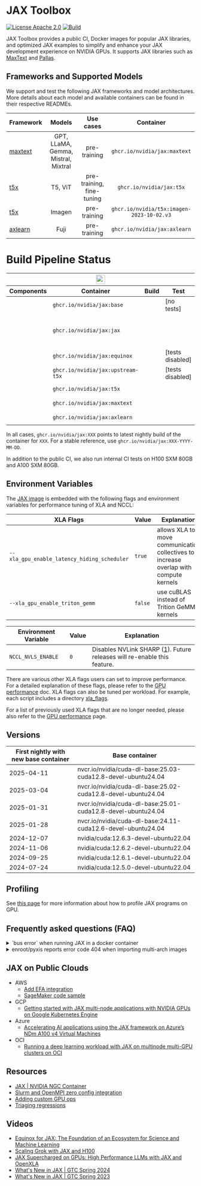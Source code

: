 # **JAX Toolbox**

[![License Apache 2.0](https://badgen.net/badge/license/apache2.0/blue)](https://github.com/NVIDIA/JAX-Toolbox/blob/main/LICENSE.md)
[![Build](https://badgen.net/badge/build/check-status/blue)](#build-pipeline-status)

JAX Toolbox provides a public CI, Docker images for popular JAX libraries, and optimized JAX examples to simplify and enhance your JAX development experience on NVIDIA GPUs. It supports JAX libraries such as [MaxText](https://github.com/google/maxtext) and [Pallas](https://jax.readthedocs.io/en/latest/pallas/quickstart.html).

## Frameworks and Supported Models
We support and test the following JAX frameworks and model architectures. More details about each model and available containers can be found in their respective READMEs.

| Framework | Models | Use cases | Container |
| :--- | :---: | :---: | :---: |
| [maxtext](./rosetta/rosetta/projects/maxtext)| GPT, LLaMA, Gemma, Mistral, Mixtral | pre-training | `ghcr.io/nvidia/jax:maxtext` |
| [t5x](./rosetta/rosetta/projects/t5x) | T5, ViT | pre-training, fine-tuning | `ghcr.io/nvidia/jax:t5x` |
| [t5x](./rosetta/rosetta/projects/imagen) | Imagen | pre-training | `ghcr.io/nvidia/t5x:imagen-2023-10-02.v3` |
| [axlearn](./docs/frameworks/axlearn/README.md) | Fuji | pre-training | `ghcr.io/nvidia/jax:axlearn` |

# Build Pipeline Status
<table>
  <thead>
    <tr>
      <th colspan=4 style="text-align:center;">
        <a href="https://github.com/NVIDIA/JAX-Toolbox/actions/workflows/ci.yaml?query=event%3Aschedule+branch%3Amain">
        <img
          style="height: 1.5em;"
          src="https://img.shields.io/endpoint?url=https%3A%2F%2Fgist.githubusercontent.com%2Fnvjax%2F913c2af68649fe568e9711c2dabb23ae%2Fraw%2Fbadge-workflow-metadata.json&logo=github-actions&logoColor=white"
        />
        </a>
      </th>
    </tr>
    <tr>
      <th>Components</th>
      <th>Container</th>
      <th>Build</th>
      <th>Test</th>
    </tr>
  </thead>
  <tbody>
    <tr>
      <td>
        <a href="https://github.com/NVIDIA/JAX-Toolbox/blob/main/.github/container/Dockerfile.base">
          <img style="height:1em;" src="https://img.shields.io/static/v1?label=&color=gray&logo=docker&message=base%3D%7BCUDA%2CcuDNN%2CNCCL%2COFED%2CEFA%7D">
        </a>
      </td>
      <td>
        <code>ghcr.io/nvidia/jax:base</code>
      </td>
      <td>
        <a href="https://gist.github.com/nvjax/913c2af68649fe568e9711c2dabb23ae/#file-final-base-md"><img style="height:1em;" src="https://img.shields.io/endpoint?url=https%3A%2F%2Fgist.githubusercontent.com%2Fnvjax%2F913c2af68649fe568e9711c2dabb23ae%2Fraw%2Fbadge-base-build-amd64.json&logo=docker&label=amd64"></a>
        <br>
        <a href="https://gist.github.com/nvjax/913c2af68649fe568e9711c2dabb23ae/#file-final-base-md"><img style="height:1em;" src="https://img.shields.io/endpoint?url=https%3A%2F%2Fgist.githubusercontent.com%2Fnvjax%2F913c2af68649fe568e9711c2dabb23ae%2Fraw%2Fbadge-base-build-arm64.json&logo=docker&label=arm64"></a>
      </td>
      <td>
        [no tests]
      </td>
    </tr>
    <tr>
      <td>
        <a href="https://github.com/NVIDIA/JAX-Toolbox/blob/main/.github/container/Dockerfile.jax">
          <img style="height:1em;" src="https://img.shields.io/static/v1?label=&color=gray&logo=docker&message=core%3D%7Bbase%2CJAX%2CFlax%2CTE%7D">
        </a>
      </td>
      <td>
        <code>ghcr.io/nvidia/jax:jax</code>
      </td>
      <td>
        <a href="https://gist.github.com/nvjax/913c2af68649fe568e9711c2dabb23ae/#file-final-jax-md"><img style="height:1em;" src="https://img.shields.io/endpoint?url=https%3A%2F%2Fgist.githubusercontent.com%2Fnvjax%2F913c2af68649fe568e9711c2dabb23ae%2Fraw%2Fbadge-jax-build-amd64.json&logo=docker&label=amd64"></a>
        <br>
        <a href="https://gist.github.com/nvjax/913c2af68649fe568e9711c2dabb23ae/#file-final-jax-md"><img style="height:1em;" src="https://img.shields.io/endpoint?url=https%3A%2F%2Fgist.githubusercontent.com%2Fnvjax%2F913c2af68649fe568e9711c2dabb23ae%2Fraw%2Fbadge-jax-build-arm64.json&logo=docker&label=arm64"></a>
      </td>
      <td>
        <br>
        <a href="https://gist.github.com/nvjax/913c2af68649fe568e9711c2dabb23ae#file-badge-jax-unit-test-a100-json">
          <img style="height:1em;" src="https://img.shields.io/endpoint?url=https%3A%2F%2Fgist.githubusercontent.com%2Fnvjax%2F913c2af68649fe568e9711c2dabb23ae%2Fraw%2Fbadge-jax-unit-test-A100.json&logo=nvidia&label=A100">
        </a>
        <br>
        <a href="https://gist.github.com/nvjax/913c2af68649fe568e9711c2dabb23ae#file-badge-te-unit-test-A100-json">
          <img style="height:1em;" src="https://img.shields.io/endpoint?url=https%3A%2F%2Fgist.githubusercontent.com%2Fnvjax%2F913c2af68649fe568e9711c2dabb23ae%2Fraw%2Fbadge-te-unit-test-a100.json&logo=nvidia&label=TransformerEngine%20A100">
        </a>
        <br>
        <a href="https://gist.github.com/nvjax/913c2af68649fe568e9711c2dabb23ae#file-badge-transformer-engine-test.json">
          <img style="height:1em;" src="https://img.shields.io/endpoint?url=https%3A%2F%2Fgist.githubusercontent.com%2Fnvjax%2F913c2af68649fe568e9711c2dabb23ae%2Fraw%2Fbadge-transformer-engine-test-json&logo=nvidia&label=TransformerEngine%20H100">
        </a>
        <br>
        <a href="https://gist.github.com/nvjax/913c2af68649fe568e9711c2dabb23ae#file-badge-nsys-jax-unit-test-a100-json">
          <img style="height:1em;" src="https://img.shields.io/endpoint?url=https%3A%2F%2Fgist.githubusercontent.com%2Fnvjax%2F913c2af68649fe568e9711c2dabb23ae%2Fraw%2Fbadge-nsys-jax-unit-test-A100.json&logo=nvidia&label=nsys-jax A100">
        </a>
      </td>
    </tr>
    <tr>
      <td>
        <a href="https://github.com/NVIDIA/JAX-Toolbox/blob/main/.github/container/Dockerfile.equinox">
          <img style="height:1em;" src="https://img.shields.io/static/v1?label=&color=gray&logo=docker&message=Equinox%3D%7Bcore%2CEquinox%7D">
        </a>
      </td>
      <td>
        <code>ghcr.io/nvidia/jax:equinox</code>
      </td>
      <td>
        <a href="https://gist.github.com/nvjax/913c2af68649fe568e9711c2dabb23ae/#file-final-equinox-md">
          <img style="height:1em;" src="https://img.shields.io/endpoint?url=https%3A%2F%2Fgist.githubusercontent.com%2Fnvjax%2F913c2af68649fe568e9711c2dabb23ae%2Fraw%2Fbadge-equinox-build-amd64.json&logo=docker&label=amd64">
        </a>
        <br>
        <a href="https://gist.github.com/nvjax/913c2af68649fe568e9711c2dabb23ae/#file-final-equinox-md">
          <img style="height:1em;" src="https://img.shields.io/endpoint?url=https%3A%2F%2Fgist.githubusercontent.com%2Fnvjax%2F913c2af68649fe568e9711c2dabb23ae%2Fraw%2Fbadge-equinox-build-arm64.json&logo=docker&label=arm64">
        </a>
      </td>
      <td>
        [tests disabled]
      </td>
    </tr>
    <tr>
      <td>
        <a href="https://github.com/NVIDIA/JAX-Toolbox/blob/main/.github/container/Dockerfile.t5x">
          <img style="height:1em;" src="https://img.shields.io/static/v1?label=&color=gray&logo=docker&message=Upstream%20T5X%3D%7Bcore%2CT5X%7D">
        </a>
      </td>
      <td>
        <code>ghcr.io/nvidia/jax:upstream-t5x</code>
      </td>
      <td>
        <a href="https://gist.github.com/nvjax/913c2af68649fe568e9711c2dabb23ae/#file-final-upstream-t5x-md">
          <img style="height:1em;" src="https://img.shields.io/endpoint?url=https%3A%2F%2Fgist.githubusercontent.com%2Fnvjax%2F913c2af68649fe568e9711c2dabb23ae%2Fraw%2Fbadge-t5x-build-amd64.json&logo=docker&label=amd64">
        </a>
        <br>
        <a href="https://gist.github.com/nvjax/913c2af68649fe568e9711c2dabb23ae/#file-final-upstream-t5x-md">
          <img style="height:1em;" src="https://img.shields.io/endpoint?url=https%3A%2F%2Fgist.githubusercontent.com%2Fnvjax%2F913c2af68649fe568e9711c2dabb23ae%2Fraw%2Fbadge-t5x-build-arm64.json&logo=docker&label=arm64">
        </a>
      </td>
      <td>
        [tests disabled]
      </td>
    </tr>
    <tr>
      <td>
        <a href="https://github.com/NVIDIA/JAX-Toolbox/blob/main/rosetta/Dockerfile.t5x">
          <img style="height:1em;" src="https://img.shields.io/static/v1?label=&color=gray&logo=docker&message=Rosetta%20T5X%3D%7Bcore%2CT5X%7D">
        </a>
      </td>
      <td>
        <code>ghcr.io/nvidia/jax:t5x</code>
      </td>
      <td>
        <a href="https://gist.github.com/nvjax/913c2af68649fe568e9711c2dabb23ae/#file-final-t5x-md">
          <img style="height:1em;" src="https://img.shields.io/endpoint?url=https%3A%2F%2Fgist.githubusercontent.com%2Fnvjax%2F913c2af68649fe568e9711c2dabb23ae%2Fraw%2Fbadge-rosetta-build-t5x-amd64.json&logo=docker&label=amd64">
        </a>
        <br>
        <a href="https://gist.github.com/nvjax/913c2af68649fe568e9711c2dabb23ae/#file-final-t5x-md">
          <img style="height:1em;" src="https://img.shields.io/endpoint?url=https%3A%2F%2Fgist.githubusercontent.com%2Fnvjax%2F913c2af68649fe568e9711c2dabb23ae%2Fraw%2Fbadge-rosetta-build-t5x-arm64.json&logo=docker&label=arm64">
        </a>
      </td>
      <td>
        <a href="https://gist.github.com/nvjax/913c2af68649fe568e9711c2dabb23ae#file-badge-rosetta-t5x-mgmn-test-json">
          <img style="height:1em;" src="https://img.shields.io/endpoint?url=https%3A%2F%2Fgist.githubusercontent.com%2Fnvjax%2F913c2af68649fe568e9711c2dabb23ae%2Fraw%2Fbadge-rosetta-t5x-mgmn-test.json&logo=nvidia&label=A100%20distributed">
        </a>
      </td>
    </tr>
    <tr>
      <td>
        <a href="https://github.com/NVIDIA/JAX-Toolbox/blob/main/.github/container/Dockerfile.maxtext">
          <img style="height:1em;" src="https://img.shields.io/static/v1?label=&color=gray&logo=docker&message=MaxText%3D%7Bcore%2CMaxText%7D">
        </a>
      </td>
      <td>
        <code>ghcr.io/nvidia/jax:maxtext</code>
      </td>
      <td>
        <a href="https://gist.github.com/nvjax/913c2af68649fe568e9711c2dabb23ae/#file-final-maxtext-md">
          <img style="height:1em;" src="https://img.shields.io/endpoint?url=https%3A%2F%2Fgist.githubusercontent.com%2Fnvjax%2F913c2af68649fe568e9711c2dabb23ae%2Fraw%2Fbadge-maxtext-build-amd64.json&logo=docker&label=amd64">
        </a>
        <br>
        <a href="https://gist.github.com/nvjax/913c2af68649fe568e9711c2dabb23ae/#file-final-maxtext-md">
          <img style="height:1em;" src="https://img.shields.io/endpoint?url=https%3A%2F%2Fgist.githubusercontent.com%2Fnvjax%2F913c2af68649fe568e9711c2dabb23ae%2Fraw%2Fbadge-maxtext-build-arm64.json&logo=docker&label=arm64">
        </a>
      </td>
      <td>
        <a href="https://gist.github.com/nvjax/913c2af68649fe568e9711c2dabb23ae#file-badge-maxtext-test-json">
          <img style="height:1em;" src="https://img.shields.io/endpoint?url=https%3A%2F%2Fgist.githubusercontent.com%2Fnvjax%2F913c2af68649fe568e9711c2dabb23ae%2Fraw%2Fbadge-maxtext-test.json&logo=nvidia&label=A100%20distributed">
        </a>
      </td>
    </tr>
    <tr>
      <td>
        <a href="https://github.com/NVIDIA/JAX-Toolbox/blob/main/.github/container/Dockerfile.axlearn">
          <img style="height:1em;" src="https://img.shields.io/static/v1?label=&color=gray&logo=docker&message=AXLearn%3D%7Bcore%2CAXLearn%7D">
        </a>
      </td>
      <td>
        <code>ghcr.io/nvidia/jax:axlearn</code>
      </td>
      <td>
        <a href="https://gist.github.com/nvjax/913c2af68649fe568e9711c2dabb23ae/#file-final-axlearn-md">
          <img style="height:1em;" src="https://img.shields.io/endpoint?url=https%3A%2F%2Fgist.githubusercontent.com%2Fnvjax%2F913c2af68649fe568e9711c2dabb23ae%2Fraw%2Fbadge-axlearn-build-amd64.json&logo=docker&label=amd64">
        </a>
        <br>
        <a href="https://gist.github.com/nvjax/913c2af68649fe568e9711c2dabb23ae/#file-final-maxtext-md">
          <img style="height:1em;" src="https://img.shields.io/endpoint?url=https%3A%2F%2Fgist.githubusercontent.com%2Fnvjax%2F913c2af68649fe568e9711c2dabb23ae%2Fraw%2Fbadge-axlearn-build-arm64.json&logo=docker&label=arm64">
        </a>
      </td>
      <td>
        <a href="https://gist.github.com/nvjax/913c2af68649fe568e9711c2dabb23ae#file-badge-maxtext-test-json">
          <img style="height:1em;" src="https://img.shields.io/endpoint?url=https%3A%2F%2Fgist.githubusercontent.com%2Fnvjax%2F913c2af68649fe568e9711c2dabb23ae%2Fraw%2Fbadge-axlearn-test.json&logo=nvidia&label=H100%20distributed">
        </a>
      </td>
    </tr>
  </tbody>
</table>

In all cases, `ghcr.io/nvidia/jax:XXX` points to latest nightly build of the container for `XXX`. For a stable reference, use `ghcr.io/nvidia/jax:XXX-YYYY-MM-DD`.

In addition to the public CI, we also run internal CI tests on H100 SXM 80GB and A100 SXM 80GB.

## Environment Variables

The [JAX image](https://github.com/NVIDIA/JAX-Toolbox/pkgs/container/jax) is embedded with the following flags and environment variables for performance tuning of XLA and NCCL:

| XLA Flags | Value | Explanation |
| --------- | ----- | ----------- |
| `--xla_gpu_enable_latency_hiding_scheduler` | `true`  | allows XLA to move communication collectives to increase overlap with compute kernels |
| `--xla_gpu_enable_triton_gemm` | `false` | use cuBLAS instead of Trition GeMM kernels |

| Environment Variable | Value | Explanation |
| -------------------- | ----- | ----------- |
| `NCCL_NVLS_ENABLE` | `0` | Disables NVLink SHARP ([1](https://docs.nvidia.com/deeplearning/nccl/user-guide/docs/env.html#nccl-nvls-enable)). Future releases will re-enable this feature. |

There are various other XLA flags users can set to improve performance. For a detailed explanation of these flags, please refer to the [GPU performance](./rosetta/docs/GPU_performance.md) doc. XLA flags can also be tuned per workload. For example, each script includes a directory [xla_flags](./rosetta/rosetta/projects/maxtext/xla_flags).

For a list of previously used XLA flags that are no longer needed, please also refer to the [GPU performance](./rosetta/docs/GPU_performance.md#previously-used-xla-flags) page.

## Versions

| First nightly with new base container | Base container |
| ------------------------------------- | -------------- |
| 2025-04-11 | nvcr.io/nvidia/cuda-dl-base:25.03-cuda12.8-devel-ubuntu24.04 |
| 2025-03-04 | nvcr.io/nvidia/cuda-dl-base:25.02-cuda12.8-devel-ubuntu24.04 |
| 2025-01-31 | nvcr.io/nvidia/cuda-dl-base:25.01-cuda12.8-devel-ubuntu24.04 |
| 2025-01-28 | nvcr.io/nvidia/cuda-dl-base:24.11-cuda12.6-devel-ubuntu24.04 |
| 2024-12-07 | nvidia/cuda:12.6.3-devel-ubuntu22.04 |
| 2024-11-06 | nvidia/cuda:12.6.2-devel-ubuntu22.04 |
| 2024-09-25 | nvidia/cuda:12.6.1-devel-ubuntu22.04 |
| 2024-07-24 | nvidia/cuda:12.5.0-devel-ubuntu22.04 |


## Profiling
See [this page](./docs/profiling.md) for more information about how to profile JAX programs on GPU.

## Frequently asked questions (FAQ)

<details>
    <summary>`bus error` when running JAX in a docker container</summary>

**Solution:**
```bash
docker run -it --shm-size=1g ...
```

**Explanation:**
The `bus error` might occur due to the size limitation of `/dev/shm`. You can address this by increasing the shared memory size using
the `--shm-size` option when launching your container.
</details>

<details>

<summary>enroot/pyxis reports error code 404 when importing multi-arch images</summary>

**Problem description:**
```
slurmstepd: error: pyxis:     [INFO] Authentication succeeded
slurmstepd: error: pyxis:     [INFO] Fetching image manifest list
slurmstepd: error: pyxis:     [INFO] Fetching image manifest
slurmstepd: error: pyxis:     [ERROR] URL https://ghcr.io/v2/nvidia/jax/manifests/<TAG> returned error code: 404 Not Found
```

**Solution:**
Upgrade [enroot](https://github.com/NVIDIA/enroot) or [apply a single-file patch](https://github.com/NVIDIA/enroot/releases/tag/v3.4.0) as mentioned in the enroot v3.4.0 release note.

**Explanation:**
Docker has traditionally used Docker Schema V2.2 for multi-arch manifest lists but has switched to using the Open Container Initiative (OCI) format since 20.10. Enroot added support for OCI format in version 3.4.0.
</details>

## JAX on Public Clouds
* AWS
    * [Add EFA integration](https://docs.aws.amazon.com/sagemaker/latest/dg/your-algorithms-training-efa.html)
    * [SageMaker code sample](https://github.com/aws-samples/aws-samples-for-ray/tree/main/sagemaker/jax_alpa_language_model)
* GCP
    * [Getting started with JAX multi-node applications with NVIDIA GPUs on Google Kubernetes Engine](https://cloud.google.com/blog/products/containers-kubernetes/machine-learning-with-jax-on-kubernetes-with-nvidia-gpus)
* Azure
    * [Accelerating AI applications using the JAX framework on Azure’s NDm A100 v4 Virtual Machines](https://techcommunity.microsoft.com/t5/azure-high-performance-computing/accelerating-ai-applications-using-the-jax-framework-on-azure-s/ba-p/3735314)
* OCI
    * [Running a deep learning workload with JAX on multinode multi-GPU clusters on OCI](https://blogs.oracle.com/cloud-infrastructure/post/running-multinode-jax-clusters-on-oci-gpu-cloud)

## Resources
* [JAX | NVIDIA NGC Container](https://catalog.ngc.nvidia.com/orgs/nvidia/containers/jax)
* [Slurm and OpenMPI zero config integration](https://jax.readthedocs.io/en/latest/_autosummary/jax.distributed.initialize.html)
* [Adding custom GPU ops](https://jax.readthedocs.io/en/latest/Custom_Operation_for_GPUs.html)
* [Triaging regressions](docs/triage-tool.md)

## Videos
* [Equinox for JAX: The Foundation of an Ecosystem for Science and Machine Learning](https://www.nvidia.com/en-us/on-demand/session/gtc24-s62668/)
* [Scaling Grok with JAX and H100](https://www.nvidia.com/en-us/on-demand/session/gtc24-s63257/)
* [JAX Supercharged on GPUs: High Performance LLMs with JAX and OpenXLA](https://www.nvidia.com/en-us/on-demand/session/gtc24-s62246/)
* [What's New in JAX | GTC Spring 2024](https://www.nvidia.com/en-us/on-demand/session/gtc24-s62659/)
* [What's New in JAX | GTC Spring 2023](https://www.nvidia.com/en-us/on-demand/session/gtcspring23-s51956/)
